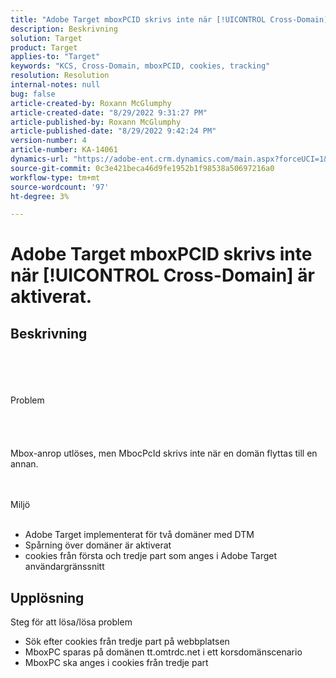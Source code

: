 ```yaml
---
title: "Adobe Target mboxPCID skrivs inte när [!UICONTROL Cross-Domain] är aktiverat."
description: Beskrivning
solution: Target
product: Target
applies-to: "Target"
keywords: "KCS, Cross-Domain, mboxPCID, cookies, tracking"
resolution: Resolution
internal-notes: null
bug: false
article-created-by: Roxann McGlumphy
article-created-date: "8/29/2022 9:31:27 PM"
article-published-by: Roxann McGlumphy
article-published-date: "8/29/2022 9:42:24 PM"
version-number: 4
article-number: KA-14061
dynamics-url: "https://adobe-ent.crm.dynamics.com/main.aspx?forceUCI=1&pagetype=entityrecord&etn=knowledgearticle&id=003243eb-e127-ed11-9db1-002248086d3d"
source-git-commit: 0c3e421beca46d9fe1952b1f98538a50697216a0
workflow-type: tm+mt
source-wordcount: '97'
ht-degree: 3%

---
```


# Adobe Target mboxPCID skrivs inte när [!UICONTROL Cross-Domain] är aktiverat.

## Beskrivning

<br><br><br><br>Problem<br><br><br><br><br>
Mbox-anrop utlöses, men MbocPcId skrivs inte när en domän flyttas till en annan.


<br><br>Miljö<br><br>
- Adobe Target implementerat för två domäner med DTM
- Spårning över domäner är aktiverat
- cookies från första och tredje part som anges i Adobe Target användargränssnitt



## Upplösning

Steg för att lösa/lösa problem
- Sök efter cookies från tredje part på webbplatsen
- MboxPC sparas på domänen tt.omtrdc.net i ett korsdomänscenario
- MboxPC ska anges i cookies från tredje part





